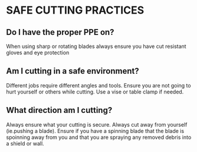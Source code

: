 # SAFE CUTTING PRACTICES

## Do I have the proper PPE on?
When using sharp or rotating blades always ensure you have cut resistant gloves and eye protection

## Am I cutting in a safe environment?
Different jobs require different angles and tools. Ensure you are not going to hurt yourself or others while cutting. Use a vise or table clamp if needed.

## What direction am I cutting?
Always ensure what your cutting is secure. Always cut away from yourself (ie.pushing a blade). Ensure if you have a spinning blade that the blade is spoinning away from you and that you are spraying any removed debris into a shield or wall. 